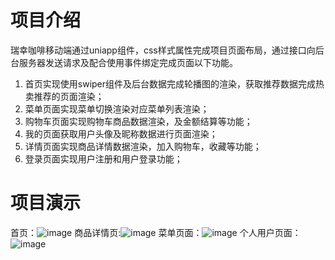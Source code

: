 # 项目介绍
瑞幸咖啡移动端通过uniapp组件，css样式属性完成项目页面布局，通过接口向后台服务器发送请求及配合使用事件绑定完成页面以下功能。
1.	首页实现使用swiper组件及后台数据完成轮播图的渲染，获取推荐数据完成热卖推荐的页面渲染；
2.	菜单页面实现菜单切换渲染对应菜单列表渲染；
3.	购物车页面实现购物车商品数据渲染，及金额结算等功能；
4.	我的页面获取用户头像及昵称数据进行页面渲染；
5.	详情页面实现商品详情数据渲染，加入购物车，收藏等功能；
6.	登录页面实现用户注册和用户登录功能；


# 项目演示
首页：![image](https://github.com/pAAp-able/text1/assets/136309253/b8e863c9-7bd0-4ac4-85d5-0a9ea164f715)
商品详情页:![image](https://github.com/pAAp-able/text1/assets/136309253/753b51dc-5900-4489-bbf7-4e3d3e035951)
菜单页面：![image](https://github.com/pAAp-able/text1/assets/136309253/6ab51831-594b-467c-9d26-ef398ee12216)
个人用户页面：![image](https://github.com/pAAp-able/text1/assets/136309253/606724e5-e9dd-408a-b4ca-8bd5fc8f75ac)

